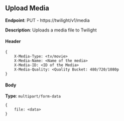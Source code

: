 ## Upload Media

**Endpoint**: PUT - https://twilight/v1/media

**Description**: Uploads a media file to Twilight

#### Header

```
{
	X-Media-Type: <tv/movie>
	X-Media-Name: <Name of the media>
	X-Media-ID: <ID of the Media>
	X-Media-Quality: <Quality Bucket: 480/720/1080p
}
```

#### Body

**Type**: `multipart/form-data`

```
{
	file: <data>
}
```
